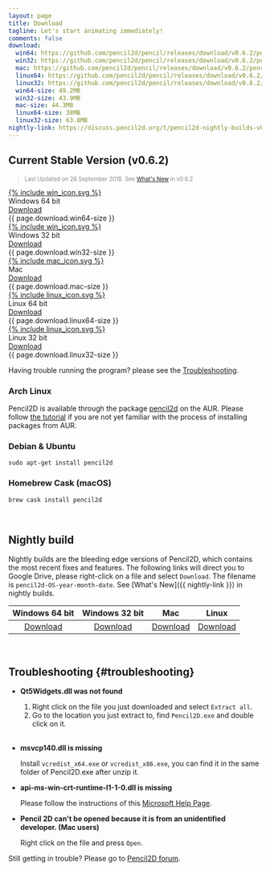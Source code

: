 ```yaml
---
layout: page
title: Download
tagline: Let's start animating immediately! 
comments: false
download:
  win64: https://github.com/pencil2d/pencil/releases/download/v0.6.2/pencil2d-win64-0.6.2.zip
  win32: https://github.com/pencil2d/pencil/releases/download/v0.6.2/pencil2d-win32-0.6.2.zip
  mac: https://github.com/pencil2d/pencil/releases/download/v0.6.2/pencil2d-mac-0.6.2.zip
  linux64: https://github.com/pencil2d/pencil/releases/download/v0.6.2/pencil2d-linux-amd64-0.6.2.AppImage
  linux32: https://github.com/pencil2d/pencil/releases/download/v0.6.2/pencil2d-linux-i386-0.6.2.AppImage
  win64-size: 49.2MB
  win32-size: 43.9MB
  mac-size: 44.3MB
  linux64-size: 38MB
  linux32-size: 63.8MB
nightly-link: https://discuss.pencil2d.org/t/pencil2d-nightly-builds-v0-6-3/3118
---
```


## Current Stable Version (v0.6.2)

<blockquote style="color:#898989;font-size:0.8em">
Last Updated on 26 September 2018. 
See <a href="/2018/09/maintenance-release-0.6.2.html">What's New</a> in v0.6.2
</blockquote>

<div class="download-tiles">
<div></div>
<div class="download-tile">
  <a href="{{ page.download.win64 }}">
    {% include win_icon.svg %} 
  </a><br>
  Windows 64 bit <br>
  <a href="{{ page.download.win64 }}">Download</a>
  <div class="download-size">{{ page.download.win64-size }}</div>
</div>

<div class="download-tile">
  <a href="{{ page.download.win32 }}">
    {% include win_icon.svg %}
  </a><br>
  Windows 32 bit <br>
  <a href="{{ page.download.win32 }}">Download</a>
  <div class="download-size">{{ page.download.win32-size }}</div>
</div>

<div class="download-tile">
  <a href="{{ page.download.mac }}">
    {% include mac_icon.svg %}
  </a><br>
  Mac <br>
  <a href="{{ page.download.mac }}">Download</a>
  <div class="download-size">{{ page.download.mac-size }}</div>
</div>

<div class="download-tile">
  <a href="{{ page.download.linux64 }}">
    {% include linux_icon.svg %}
  </a><br>
  Linux 64 bit<br>
  <a href="{{ page.download.linux64 }}">Download</a>
  <div class="download-size">{{ page.download.linux64-size }}</div>
</div>

<div class="download-tile">
  <a href="{{ page.download.linux32 }}">
    {% include linux_icon.svg %}
  </a><br>
  Linux 32 bit<br>
  <a href="{{ page.download.linux32 }}">Download</a>
  <div class="download-size">{{ page.download.linux32-size }}</div>
</div>

</div>
<div style="clear:both"></div>

Having trouble running the program? please see the
<a href="#troubleshooting">Troubleshooting</a>.

### Arch Linux

Pencil2D is available through the package [pencil2d](https://aur.archlinux.org/packages/pencil2d) on the AUR. Please follow [the tutorial](https://wiki.archlinux.org/index.php/Arch_User_Repository#Installing_packages) if you are not yet familiar with the process of installing packages from AUR.

### Debian & Ubuntu

```
sudo apt-get install pencil2d
```

### Homebrew Cask (macOS)

```
brew cask install pencil2d
```

<br>

## Nightly build <a name="nightlybuild"></a>

Nightly builds are the bleeding edge versions of Pencil2D, which contains the most recent fixes and features. The following links will direct you to Google Drive, please right-click on a file and select `Download`. The filename is `pencil2d-OS-year-month-date`. See [What's New]({{ nightly-link }}) in nightly builds.

| Windows 64 bit   | Windows 32 bit    | Mac             | Linux             |
| :--------------: | :---------------: | :-------------: | :---------------: |
| [Download][0]    | [Download][1]     | [Download][2]   | [Download][3]     |

[0]: https://goo.gl/5pZXED
[1]: https://goo.gl/0rbHu6
[2]: https://goo.gl/PXsLCI
[3]: https://goo.gl/NQuJYr

<br>

## Troubleshooting {#troubleshooting}

- **Qt5Widgets.dll was not found**

    1. Right click on the file you just downloaded and select `Extract all`.
    2. Go to the location you just extract to, find `Pencil2D.exe` and double click on it.
    <br><br>

- **msvcp140.dll is missing**

    Install `vcredist_x64.exe` or `vcredist_x86.exe`, you can find it in the same folder of Pencil2D.exe after unzip it.

- **api-ms-win-crt-runtime-l1-1-0.dll is missing**

    Please follow the instructions of this [Microsoft Help Page](https://support.microsoft.com/en-us/help/2999226/update-for-universal-c-runtime-in-windows).

- **Pencil 2D can't be opened because it is from an unidentified developer. (Mac users)**

    Right click on the file and press `Open`.

Still getting in trouble? Please go to [Pencil2D forum](https://discuss.pencil2d.org/c/support). 
